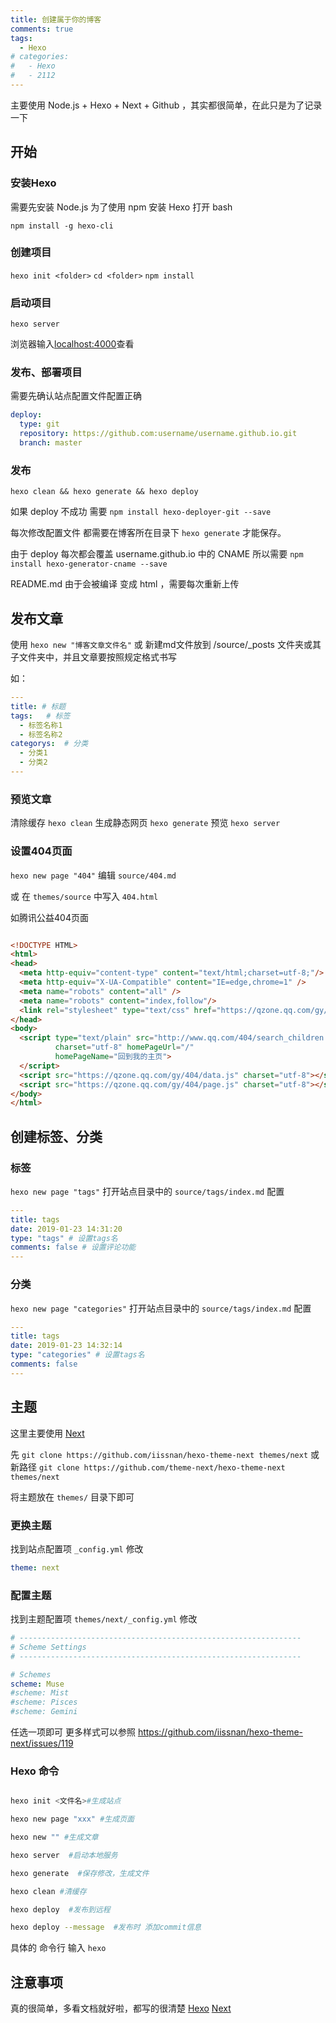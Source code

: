 ```yaml
---
title: 创建属于你的博客
comments: true
tags:
  - Hexo
# categories: 
#   - Hexo
#   - 2112
---
```

主要使用 Node.js + Hexo + Next + Github ，其实都很简单，在此只是为了记录一下
<!-- more -->

## 开始

### 安装Hexo
需要先安装 Node.js
为了使用 npm 安装 Hexo
打开 bash

`npm install -g hexo-cli`

### 创建项目 

`hexo init <folder>`
`cd <folder>`
`npm install`

### 启动项目
`hexo server`

浏览器输入[localhost:4000](localhost:4000)查看

### 发布、部署项目

需要先确认站点配置文件配置正确

```yml
deploy:
  type: git
  repository: https://github.com:username/username.github.io.git
  branch: master
```

### 发布

`hexo clean && hexo generate && hexo deploy`

如果 deploy 不成功 需要
`npm install hexo-deployer-git --save`

每次修改配置文件  都需要在博客所在目录下 `hexo generate` 才能保存。

由于 deploy 每次都会覆盖 username.github.io 中的 CNAME
所以需要
`npm install hexo-generator-cname --save`

README.md 由于会被编译 变成 html ，需要每次重新上传
## 发布文章

使用
`hexo new "博客文章文件名"`
或
  新建md文件放到 /source/_posts 文件夹或其子文件夹中，并且文章要按照规定格式书写

如： 
```yml
---
title: # 标题
tags:   # 标签
  - 标签名称1
  - 标签名称2
categorys:  # 分类
  - 分类1
  - 分类2
---
```

### 预览文章

清除缓存
`hexo clean`
生成静态网页
`hexo generate`
预览
`hexo server`

### 设置404页面

`hexo new page "404"`
编辑 `source/404.md`

或
在 `themes/source` 中写入 `404.html`

如腾讯公益404页面
```html

<!DOCTYPE HTML>
<html>
<head>
  <meta http-equiv="content-type" content="text/html;charset=utf-8;"/>
  <meta http-equiv="X-UA-Compatible" content="IE=edge,chrome=1" />
  <meta name="robots" content="all" />
  <meta name="robots" content="index,follow"/>
  <link rel="stylesheet" type="text/css" href="https://qzone.qq.com/gy/404/style/404style.css">
</head>
<body>
  <script type="text/plain" src="http://www.qq.com/404/search_children.js"
          charset="utf-8" homePageUrl="/"
          homePageName="回到我的主页">
  </script>
  <script src="https://qzone.qq.com/gy/404/data.js" charset="utf-8"></script>
  <script src="https://qzone.qq.com/gy/404/page.js" charset="utf-8"></script>
</body>
</html>

```

## 创建标签、分类

### 标签 
`hexo new page "tags"`
打开站点目录中的 `source/tags/index.md`
配置
```yml
---
title: tags
date: 2019-01-23 14:31:20
type: "tags" # 设置tags名
comments: false # 设置评论功能
---
```

### 分类
`hexo new page "categories"`
打开站点目录中的 `source/tags/index.md`
配置
```yml
---
title: tags
date: 2019-01-23 14:32:14
type: "categories" # 设置tags名
comments: false
---
```

## 主题

这里主要使用 [Next](https://theme-next.org/)

先
`git clone https://github.com/iissnan/hexo-theme-next themes/next`
或新路径
`git clone https://github.com/theme-next/hexo-theme-next themes/next`

将主题放在 `themes/` 目录下即可

### 更换主题

找到站点配置项 `_config.yml` 
修改
```yml
theme: next
```

### 配置主题

找到主题配置项 `themes/next/_config.yml` 
修改
```yml
# ---------------------------------------------------------------
# Scheme Settings
# ---------------------------------------------------------------

# Schemes
scheme: Muse
#scheme: Mist
#scheme: Pisces
#scheme: Gemini
```
任选一项即可 更多样式可以参照 https://github.com/iissnan/hexo-theme-next/issues/119


### Hexo 命令

```bash

hexo init <文件名>#生成站点

hexo new page "xxx" #生成页面

hexo new "" #生成文章

hexo server  #启动本地服务

hexo generate  #保存修改，生成文件

hexo clean #清缓存

hexo deploy  #发布到远程

hexo deploy --message  #发布时 添加commit信息


```

具体的 命令行 输入 `hexo` 

## 注意事项

真的很简单，多看文档就好啦，都写的很清楚 [Hexo](https://hexo.io/) [Next](https://theme-next.org/) 